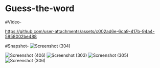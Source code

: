# Guess-the-word

#Video-

https://github.com/user-attachments/assets/c002ad6e-6ca9-417b-94a4-5858002be488

#Snapshot-
![Screenshot (304)](https://github.com/user-attachments/assets/b5f3d0dd-df88-4564-b968-1a9a5458d6f3)

![Screenshot (406)](https://github.com/user-attachments/assets/7e7a7435-fa7d-42fd-8eba-397e9b704cb8)
![Screenshot (303)](https://github.com/user-attachments/assets/edd9a9eb-23f8-4bd3-a78a-4601afd91ea6)
![Screenshot (305)](https://github.com/user-attachments/assets/2f320a8d-eba4-49fe-88d2-429e314b576b)
![Screenshot (306)](https://github.com/user-attachments/assets/157c206b-79ea-4abf-bb58-ccf1a8dcd7e0)
